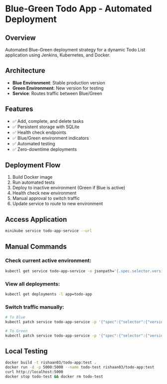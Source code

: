 # Blue-Green Todo App - Automated Deployment

## Overview
Automated Blue-Green deployment strategy for a dynamic Todo List application using Jenkins, Kubernetes, and Docker.

## Architecture
- **Blue Environment**: Stable production version
- **Green Environment**: New version for testing
- **Service**: Routes traffic between Blue/Green

## Features
- ✅ Add, complete, and delete tasks
- ✅ Persistent storage with SQLite
- ✅ Health check endpoints
- ✅ Blue/Green environment indicators
- ✅ Automated testing
- ✅ Zero-downtime deployments

## Deployment Flow
1. Build Docker image
2. Run automated tests
3. Deploy to inactive environment (Green if Blue is active)
4. Health check new environment
5. Manual approval to switch traffic
6. Update service to route to new environment

## Access Application
```bash
minikube service todo-app-service --url
```

## Manual Commands

### Check current active environment:
```bash
kubectl get service todo-app-service -o jsonpath='{.spec.selector.version}'
```

### View all deployments:
```bash
kubectl get deployments -l app=todo-app
```

### Switch traffic manually:
```bash
# To Blue
kubectl patch service todo-app-service -p '{"spec":{"selector":{"version":"blue"}}}'

# To Green
kubectl patch service todo-app-service -p '{"spec":{"selector":{"version":"green"}}}'
```

## Local Testing
```bash
docker build -t rishaan03/todo-app:test .
docker run -d -p 5000:5000 --name todo-test rishaan03/todo-app:test
curl http://localhost:5000
docker stop todo-test && docker rm todo-test
```
